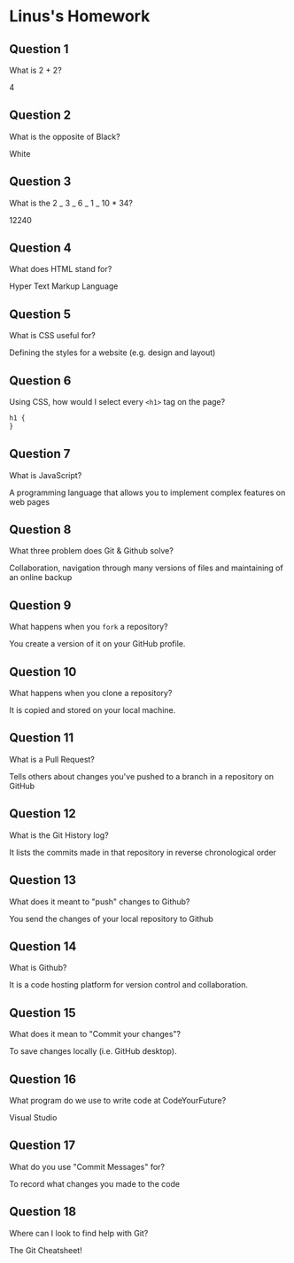 # Linus's Homework

## Question 1

What is 2 + 2?

4

## Question 2

What is the opposite of Black?

White

## Question 3

What is the 2 _ 3 _ 6 _ 1 _ 10 \* 34?

12240

## Question 4

What does HTML stand for?

Hyper Text Markup Language

## Question 5

What is CSS useful for?

Defining the styles for a website (e.g. design and layout)

## Question 6

Using CSS, how would I select every `<h1>` tag on the page?

```css
h1 {
}
```

## Question 7

What is JavaScript?

A programming language that allows you to implement complex features on web pages

## Question 8

What three problem does Git & Github solve?

Collaboration, navigation through many versions of files and maintaining of an online backup

## Question 9

What happens when you `fork` a repository?

You create a version of it on your GitHub profile.

## Question 10

What happens when you clone a repository?

It is copied and stored on your local machine.

## Question 11

What is a Pull Request?

Tells others about changes you've pushed to a branch in a repository on GitHub

## Question 12

What is the Git History log?

It lists the commits made in that repository in reverse chronological order

## Question 13

What does it meant to "push" changes to Github?

You send the changes of your local repository to Github

## Question 14

What is Github?

It is a code hosting platform for version control and collaboration.

## Question 15

What does it mean to "Commit your changes"?

To save changes locally (i.e. GitHub desktop).

## Question 16

What program do we use to write code at CodeYourFuture?

Visual Studio

## Question 17

What do you use "Commit Messages" for?

To record what changes you made to the code

## Question 18

Where can I look to find help with Git?

The Git Cheatsheet!
